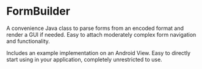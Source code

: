 # FormBuilder
A convenience Java class to parse forms from an encoded format and render a GUI if needed. Easy to attach moderately complex form navigation and functionality.

Includes an example implementation on an Android View. Easy to directly start using in your application, completely unrestricted to use.
